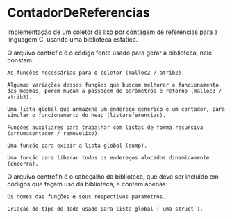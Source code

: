 # ContadorDeReferencias
  Implementação de um coletor de lixo por contagem de referências para a linguagem C, usando uma biblioteca estática.
  
  O arquivo contref.c é o código fonte usado para gerar a biblioteca, nele constam:
  
    As funções necessárias para o coletor (malloc2 / atrib2).
    
    Algumas variações dessas funções que buscam melhorar o funcionamento das mesmas, porém mudam a passagem de parâmetros e retorno (malloc3 / atrib3).
    
    Uma lista global que armazena um endereço genérico e um contador, para simular o funcionamento do heap (listareferencias).
    
    Funções auxiliares para trabalhar com listas de forma recursiva (arrumacontador / removelixo).
    
    Uma função para exibir a lista global (dump).
    
    Uma função para liberar todos os endereços alocados dinamicamente (encerra).
   
  O arquivo contref.h é o cabeçalho da biblioteca, que deve ser incluido em códigos que façam uso da biblioteca, e contem apenas: 

    Os nomes das funções e seus respectivos parametros.
    
    Criação do tipo de dado usado para lista global ( uma struct ).
  
